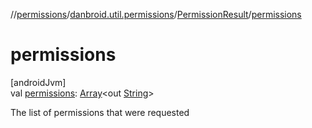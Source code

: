 //[permissions](../../../index.md)/[danbroid.util.permissions](../index.md)/[PermissionResult](index.md)/[permissions](permissions.md)

# permissions

[androidJvm]\
val [permissions](permissions.md): [Array](https://kotlinlang.org/api/latest/jvm/stdlib/kotlin/-array/index.html)&lt;out [String](https://kotlinlang.org/api/latest/jvm/stdlib/kotlin/-string/index.html)&gt;

The list of permissions that were requested

